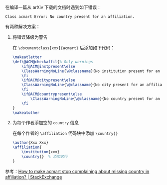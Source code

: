 在编译一篇从 arXiv 下载的文档时遇到如下错误：

```
Class acmart Error: No country present for an affiliation.
```

有两种解决方案：

1. 将错误降级为警告

   在 `\documentclass[xxx]{acmart}` 后添加如下代码：

   ```latex
   \makeatletter
   \def\@ACM@checkaffil{% Only warnings
       \if@ACM@instpresent\else
       \ClassWarningNoLine{\@classname}{No institution present for an affiliation}%
       \fi
       \if@ACM@citypresent\else
       \ClassWarningNoLine{\@classname}{No city present for an affiliation}%
       \fi
       \if@ACM@countrypresent\else
           \ClassWarningNoLine{\@classname}{No country present for an affiliation}%
       \fi
   }
   \makeatother
   ```

2. 为每个作者添加空的 `country` 信息

   在每个作者的 `\affiliation` 代码块中添加 `\country{}`

   ```latex
   \author{Xxx Xxx}
   \affiliation{
       \institution{xxx}
       \country{}  % 添加这行
   }
   ```

参考：[How to make acmart stop complaining about missing country in affiliation? | StackExchange](https://tex.stackexchange.com/questions/655620/how-to-make-acmart-stop-complaining-about-missing-country-in-affiliation)